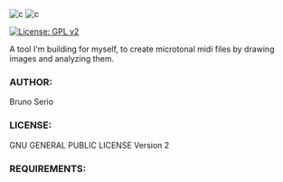 ![c](https://img.shields.io/badge/C-00599C?style=for-the-badge&logo=c&logoColor=white) 
![c](https://img.shields.io/badge/Python-FFD43B?style=for-the-badge&logo=python&logoColor=blue)

[![License: GPL v2](https://img.shields.io/badge/License-GPL_v2-blue.svg)](https://www.gnu.org/licenses/old-licenses/gpl-2.0.en.html)

A tool I'm building for myself, to create microtonal midi files by drawing images and analyzing them.

### AUTHOR:
Bruno Serio

### LICENSE:
GNU GENERAL PUBLIC LICENSE Version 2

### REQUIREMENTS:
        

